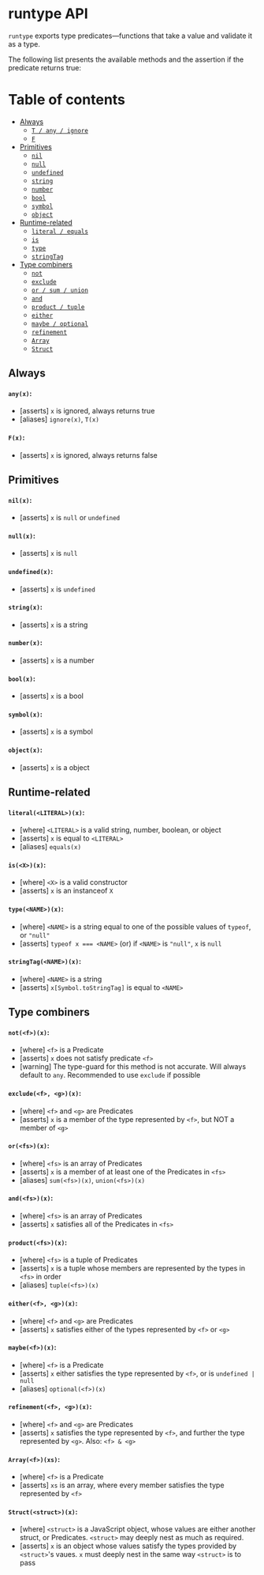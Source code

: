 # runtype API

`runtype` exports type predicates—functions that take a value and validate it as a type.

The following list presents the available methods and the assertion if the predicate returns true:

# Table of contents
- [Always](#always)
	- [`T / any / ignore`](#anyx)
	- [`F`](#Fx)
- [Primitives](#primitives)
	- [`nil`](#nilx)
	- [`null`](#nullx)
	- [`undefined`](#undefinedx)
	- [`string`](#stringx)
	- [`number`](#numberx)
	- [`bool`](#boolx)
	- [`symbol`](#symbolx)
	- [`object`](#objectx)
- [Runtime-related](#runtime-related)
	- [`literal / equals`](#literalLITERALx)
	- [`is`](#isXx)
	- [`type`](#typeNAMEx)
	- [`stringTag`](#stringTagNAMEx)
- [Type combiners](#type-combiners)
	- [`not`](#notfx)
	- [`exclude`](#excludefgx)
	- [`or / sum / union`](#orfsx)
	- [`and`](#andfsx)
	- [`product / tuple`](#productfsx)
	- [`either`](#eitherfgx)
	- [`maybe / optional`](#maybefx)
	- [`refinement`](#refinementfgx)
	- [`Array`](#Arrayfx)
	- [`Struct`](#Structstructx)

## Always

#### **`any(x)`**:
- [asserts] `x` is ignored, always returns true
- [aliases] `ignore(x)`, `T(x)`

#### **`F(x)`**:
- [asserts] `x` is ignored, always returns false

## Primitives

#### **`nil(x)`**:
- [asserts] `x` is `null` or `undefined`

#### **`null(x)`**:
- [asserts] `x` is `null`

#### **`undefined(x)`**:
- [asserts] `x` is `undefined`

#### **`string(x)`**:
- [asserts] `x` is a string

#### **`number(x)`**:
- [asserts] `x` is a number

#### **`bool(x)`**:
- [asserts] `x` is a bool

#### **`symbol(x)`**:
- [asserts] `x` is a symbol

#### **`object(x)`**:
- [asserts] `x` is a object

## Runtime-related

#### **`literal(<LITERAL>)(x)`**:
- [where] `<LITERAL>` is a valid string, number, boolean, or object
- [asserts] `x` is equal to `<LITERAL>`
- [aliases] `equals(x)`

#### **`is(<X>)(x)`**:
- [where] `<X>` is a valid constructor
- [asserts] `x` is an instanceof `X`

#### **`type(<NAME>)(x)`**:
- [where] `<NAME>` is a string equal to one of the possible values of `typeof`, or `"null"`
- [asserts] `typeof x === <NAME>` (or) if `<NAME>` is `"null"`, `x` is `null`

#### **`stringTag(<NAME>)(x)`**:
- [where] `<NAME>` is a string
- [asserts] `x[Symbol.toStringTag]` is equal to `<NAME>`

## Type combiners

#### **`not(<f>)(x)`**:
- [where] `<f>` is a Predicate
- [asserts] `x` does not satisfy predicate `<f>`
- [warning] The type-guard for this method is not accurate. Will always default to `any`. Recommended to use `exclude` if possible

#### **`exclude(<f>, <g>)(x)`**:
- [where] `<f>` and `<g>` are Predicates
- [asserts] `x` is a member of the type represented by `<f>`, but NOT a member of `<g>`

#### **`or(<fs>)(x)`**:
- [where] `<fs>` is an array of Predicates
- [asserts] `x` is a member of at least one of the Predicates in `<fs>`
- [aliases] `sum(<fs>)(x)`, `union(<fs>)(x)`

#### **`and(<fs>)(x)`**:
- [where] `<fs>` is an array of Predicates
- [asserts] `x` satisfies all of the Predicates in `<fs>`

#### **`product(<fs>)(x)`**:
- [where] `<fs>` is a tuple of Predicates
- [asserts] `x` is a tuple whose members are represented by the types in `<fs>` in order
- [aliases] `tuple(<fs>)(x)`

#### **`either(<f>, <g>)(x)`**:
- [where] `<f>` and `<g>` are Predicates
- [asserts] `x` satisfies either of the types represented by `<f>` or `<g>`

#### **`maybe(<f>)(x)`**:
- [where] `<f>` is a Predicate
- [asserts] `x` either satisfies the type represented by `<f>`, or is `undefined | null`
- [aliases] `optional(<f>)(x)`

#### **`refinement(<f>, <g>)(x)`**:
- [where] `<f>` and `<g>` are Predicates
- [asserts] `x` satisfies the type represented by `<f>`, and further the type represented by `<g>`. Also: `<f> & <g>`

#### **`Array(<f>)(xs)`**:
- [where] `<f>` is a Predicate
- [asserts] `xs` is an array, where every member satisfies the type represented by `<f>`

#### **`Struct(<struct>)(x)`**:
- [where] `<struct>` is a JavaScript object, whose values are either another struct, or Predicates. `<struct>` may deeply nest as much as required.
- [asserts] `x` is an object whose values satisfy the types provided by `<struct>`'s vaues. `x` must deeply nest in the same way `<struct>` is to pass